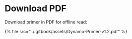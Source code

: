 # Download PDF

Download primer in PDF for offline read:

{% file src="../.gitbook/assets/Dynamo-Primer-v1.2.pdf" %}
